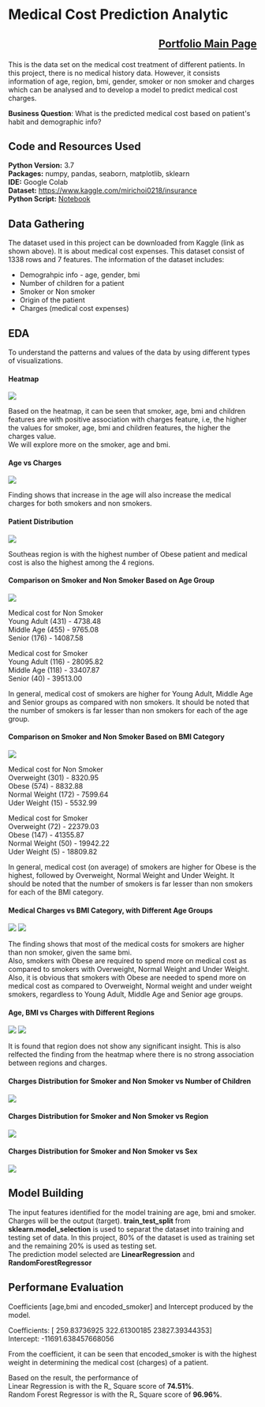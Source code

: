 # Medical Cost Prediction Analytic 
## <p align="right">[Portfolio Main Page](https://github.com/WengWeng0410/Weng_Portfolio)</p>

This is the data set on the medical cost treatment of different patients. In this project, there is no medical history data. However, it consists information of age, region, bmi, gender, smoker or non smoker and charges which can be analysed and to develop a model to predict medical cost charges. <br>

**Business Question**: What is the predicted medical cost based on patient's habit and demographic info?

## Code and Resources Used

**Python Version:** 3.7 <br>
**Packages:** numpy, pandas, seaborn, matplotlib, sklearn <br>
**IDE:** Google Colab <br> 
**Dataset:** https://www.kaggle.com/mirichoi0218/insurance <br>
**Python Script:** [Notebook](https://colab.research.google.com/drive/1Bmzo_j5LoD80xHf-KGCg8tC67PNw1C7a?usp=sharing)

## Data Gathering

The dataset used in this project can be downloaded from Kaggle (link as shown above). It is about medical cost expenses. This dataset consist of 1338 rows and 7 features. The information of the dataset includes: <br>
* Demograhpic info - age, gender, bmi
* Number of children for a patient
* Smoker or Non smoker
* Origin of the patient
* Charges (medical cost expenses)

## EDA

To understand the patterns and values of the data by using different types of visualizations. <br>

#### Heatmap
![](/images/1.ICP_heatmap.png)

Based on the heatmap, it can be seen that smoker, age, bmi and children features are with positive association with charges feature, i.e, the higher the values for smoker, age, bmi and children features, the higher the charges value. <br> We will explore more on the smoker, age and bmi.

#### Age vs Charges
![](/images/2.ICP_age_vs_charges.png)

Finding shows that increase in the age will also increase the medical charges for both smokers and non smokers. 

#### Patient Distribution
![](/images/3.ICP_patient_count_region.png)

Southeas region is with the highest number of Obese patient and medical cost is also the highest among the 4 regions. 

#### Comparison on Smoker and Non Smoker Based on Age Group
![](/images/4.ICP_patient_age_cost.png)

Medical cost for Non Smoker <br>
Young Adult (431) - 4738.48 <br>
Middle Age (455) - 9765.08 <br>
Senior (176) - 14087.58 <br>

Medical cost for Smoker <br>
Young Adult (116) - 28095.82 <br>
Middle Age (118) - 33407.87 <br>
Senior (40) - 39513.00 <br>

In general, medical cost of smokers are higher for Young Adult, Middle Age and Senior groups as compared with non smokers. It should be noted that the number of smokers is far lesser than non smokers for each of the age group.

#### Comparison on Smoker and Non Smoker Based on BMI Category
![](/images/5.ICP_patient_bmi_cost.png)

Medical cost for Non Smoker <br>
Overweight (301) - 8320.95 <br>
Obese (574) - 8832.88 <br>
Normal Weight (172) - 7599.64 <br>
Uder Weight (15) - 5532.99 <br>

Medical cost for Smoker <br>
Overweight (72) - 22379.03 <br>
Obese (147) - 41355.87 <br>
Normal Weight (50) - 19942.22 <br>
Uder Weight (5) - 18809.82 <br>

In general, medical cost (on average) of smokers are higher for Obese is the highest, followed by Overweight, Normal Weight and Under Weight. It should be noted that the number of smokers is far lesser than non smokers for each of the BMI category.

#### Medical Charges vs BMI Category, with Different Age Groups
![](/images/6.ICP_patient_bmiCat_cost.png)
![](/images/7.ICP_patient_ageCat_cost.png)

The finding shows that most of the medical costs for smokers are higher than non smoker, given the same bmi. <br> Also, smokers with Obese are required to spend more on medical cost as compared to smokers with Overweight, Normal Weight and Under Weight. <br>
Also, it is obvious that smokers with Obese are needed to spend more on medical cost as compared to Overweight, Normal weight and under weight smokers, regardless to Young Adult, Middle Age and Senior age groups.

#### Age, BMI vs Charges with Different Regions
![](/images/8.ICP_age_vs_charges.png)
![](/images/9.ICP_bmi_vs_charges.png)

It is found that region does not show any significant insight. This is also relfected the finding from the heatmap where there is no strong association between regions and charges.

#### Charges Distribution for Smoker and Non Smoker vs Number of Children
![](/images/10.ICP_child_vs_charges.png)

#### Charges Distribution for Smoker and Non Smoker vs Region
![](/images/11.ICP_region_vs_charges.png)

#### Charges Distribution for Smoker and Non Smoker vs Sex
![](/images/12.ICP_sex_vs_charges.png)

## Model Building

The input features identified for the model training are age, bmi and smoker. Charges will be the output (target).
**train_test_split** from **sklearn.model_selection** is used to separat the dataset into training and testing set of data. In this project, 80% of the dataset is used as training set and the remaining 20% is used as testing set. <br>
The prediction model selected are **LinearRegression** and **RandomForestRegressor**

## Performane Evaluation

Coefficients [age,bmi and encoded_smoker] and Intercept produced by the model. <br>

Coefficients: [  259.83736925   322.61300185 23827.39344353]<br>
Intercept: -11691.638457668056 <br>

From the coefficient, it can be seen that encoded_smoker is with the highest weight in determining the medical cost (charges) of a patient. <br> 

Based on the result, the performance of <br> 
Linear Regression is with the R_ Square score of **74.51%**. <br>
Random Forest Regressor is with the R_ Square score of **96.96%**.
